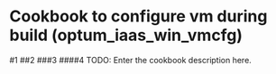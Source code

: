 # Cookbook to configure vm during build (optum_iaas_win_vmcfg)

#1
##2
###3
####4
TODO: Enter the cookbook description here.
